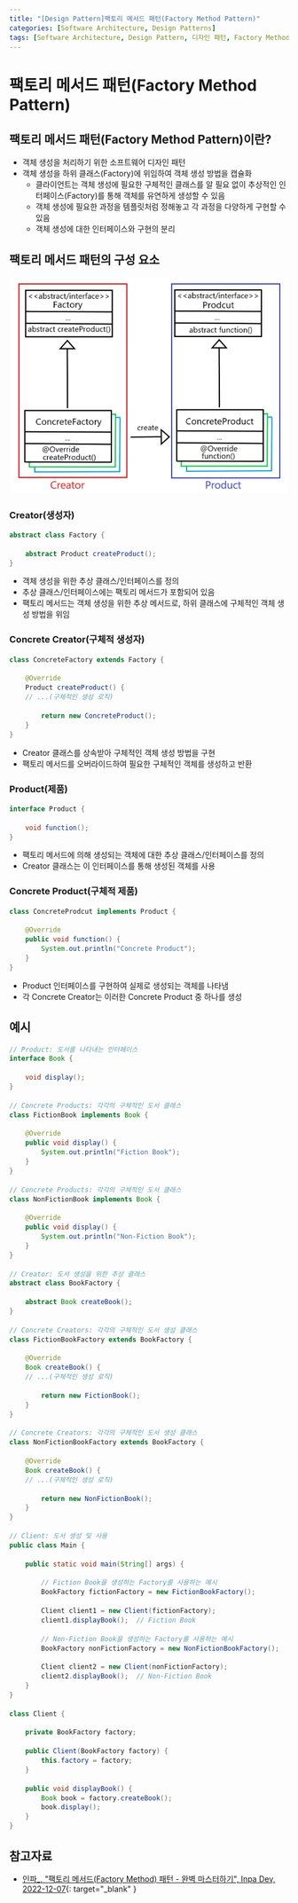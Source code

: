 ```yaml
---
title: "[Design Pattern]팩토리 메서드 패턴(Factory Method Pattern)"
categories: [Software Architecture, Design Patterns]
tags: [Software Architecture, Design Pattern, 디자인 패턴, Factory Method Pattern, 팩토리 메서드 패턴]
---
```


# 팩토리 메서드 패턴(Factory Method Pattern)

## 팩토리 메서드 패턴(Factory Method Pattern)이란?

- 객체 생성을 처리하기 위한 소프트웨어 디자인 패턴
- 객체 생성을 하위 클래스(Factory)에 위임하여 객체 생성 방법을 캡슐화
	+ 클라이언트는 객체 생성에 필요한 구체적인 클래스를 알 필요 없이 추상적인 인터페이스(Factory)를 통해 객체를 유연하게 생성할 수 있음
	+ 객체 생성에 필요한 과정을 템플릿처럼 정해놓고 각 과정을 다양하게 구현할 수 있음
	+ 객체 생성에 대한 인터페이스와 구현의 분리

## 팩토리 메서드 패턴의 구성 요소

![01-factory-method-pattern-structure](/assets/img/posts/software-architecture/design-patterns/factory-method-pattern/01-factory-method-pattern-structure.jpg)

### Creator(생성자)

```java
abstract class Factory {

    abstract Product createProduct();
}
```

- 객체 생성을 위한 추상 클래스/인터페이스를 정의
- 추상 클래스/인터페이스에는 팩토리 메서드가 포함되어 있음
- 팩토리 메서드는 객체 생성을 위한 추상 메서드로, 하위 클래스에 구체적인 객체 생성 방법을 위임

### Concrete Creator(구체적 생성자)

```java
class ConcreteFactory extends Factory {

    @Override
    Product createProduct() {
	// ...(구체적인 생성 로직)

        return new ConcreteProduct();
    }
}
```

- Creator 클래스를 상속받아 구체적인 객체 생성 방법을 구현
- 팩토리 메서드를 오버라이드하여 필요한 구체적인 객체를 생성하고 반환

### Product(제품)

```java
interface Product {

    void function();
}
```

- 팩토리 메서드에 의해 생성되는 객체에 대한 추상 클래스/인터페이스를 정의
- Creator 클래스는 이 인터페이스를 통해 생성된 객체를 사용

### Concrete Product(구체적 제품)

```java
class ConcreteProdcut implements Product {

    @Override
    public void function() {
        System.out.println("Concrete Product");
    }
}
```

- Product 인터페이스를 구현하여 실제로 생성되는 객체를 나타냄
- 각 Concrete Creator는 이러한 Concrete Product 중 하나를 생성

## 예시

```java
// Product: 도서를 나타내는 인터페이스
interface Book {

    void display();
}

// Concrete Products: 각각의 구체적인 도서 클래스
class FictionBook implements Book {

    @Override
    public void display() {
        System.out.println("Fiction Book");
    }
}

// Concrete Products: 각각의 구체적인 도서 클래스
class NonFictionBook implements Book {

    @Override
    public void display() {
        System.out.println("Non-Fiction Book");
    }
}

// Creator: 도서 생성을 위한 추상 클래스
abstract class BookFactory {

    abstract Book createBook();
}

// Concrete Creators: 각각의 구체적인 도서 생성 클래스
class FictionBookFactory extends BookFactory {

    @Override
    Book createBook() {
	// ...(구체적인 생성 로직)

        return new FictionBook();
    }
}

// Concrete Creators: 각각의 구체적인 도서 생성 클래스
class NonFictionBookFactory extends BookFactory {

    @Override
    Book createBook() {
	// ...(구체적인 생성 로직)

        return new NonFictionBook();
    }
}

// Client: 도서 생성 및 사용
public class Main {

    public static void main(String[] args) {

        // Fiction Book을 생성하는 Factory를 사용하는 예시
        BookFactory fictionFactory = new FictionBookFactory();

        Client client1 = new Client(fictionFactory);
        client1.displayBook();  // Fiction Book

        // Non-Fiction Book을 생성하는 Factory를 사용하는 예시
        BookFactory nonFictionFactory = new NonFictionBookFactory();

        Client client2 = new Client(nonFictionFactory);
        client2.displayBook();  // Non-Fiction Book
    }
}

class Client {

    private BookFactory factory;

    public Client(BookFactory factory) {
        this.factory = factory;
    }

    public void displayBook() {
        Book book = factory.createBook();
        book.display();
    }
}
```

## 참고자료

- [인파_, "팩토리 메서드(Factory Method) 패턴 - 완벽 마스터하기", Inpa Dev, 2022-12-07](https://inpa.tistory.com/entry/GOF-%F0%9F%92%A0-%ED%8C%A9%ED%86%A0%EB%A6%AC-%EB%A9%94%EC%84%9C%EB%93%9CFactory-Method-%ED%8C%A8%ED%84%B4-%EC%A0%9C%EB%8C%80%EB%A1%9C-%EB%B0%B0%EC%9B%8C%EB%B3%B4%EC%9E%90){: target="_blank" }